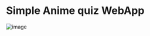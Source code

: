 # Simple Anime quiz WebApp

![image](https://github.com/Swarnim114/Quiz_Web/assets/134050970/31abdae3-0087-453c-86e6-c3f075c13ece)

